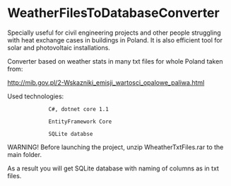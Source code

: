 # WeatherFilesToDatabaseConverter
Specially useful for civil engineering projects and other people struggling with heat exchange cases in buildings in Poland. It is also efficient tool for solar and photovoltaic installations. 



Converter based on weather stats in many txt files for whole Poland taken from:

http://mib.gov.pl/2-Wskazniki_emisji_wartosci_opalowe_paliwa.html



Used technologies: 



                 C#, dotnet core 1.1

                 EntityFramework Core            

                 SQLite databse

                 





WARNING! Before launching the project, unzip WheatherTxtFiles.rar to the main folder. 



As a result you will get SQLite database with naming of columns as in txt files.
